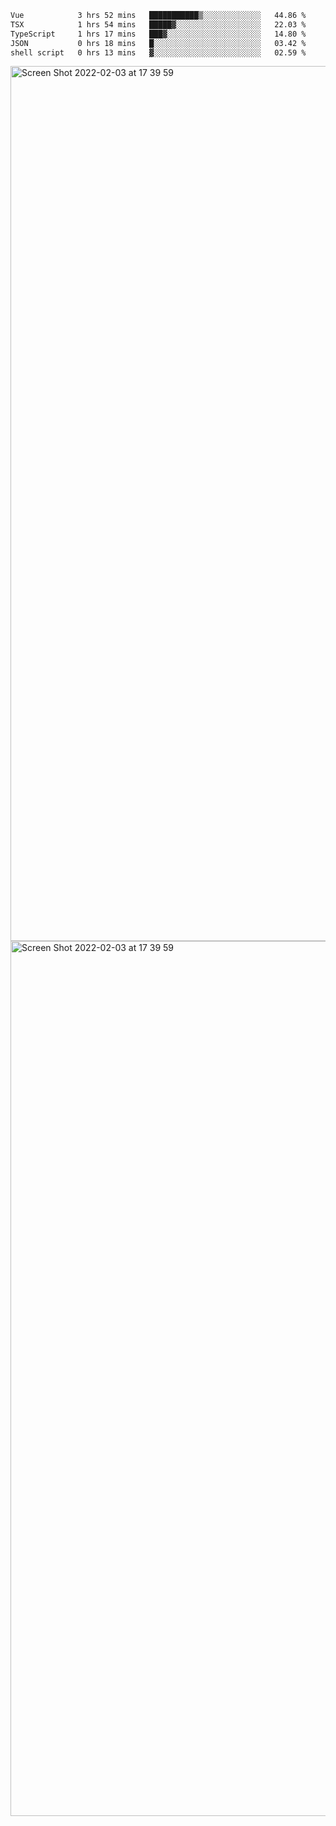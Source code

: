 <!--START_SECTION:waka-->

```txt
Vue            3 hrs 52 mins   ███████████▒░░░░░░░░░░░░░   44.86 %
TSX            1 hrs 54 mins   █████▓░░░░░░░░░░░░░░░░░░░   22.03 %
TypeScript     1 hrs 17 mins   ███▓░░░░░░░░░░░░░░░░░░░░░   14.80 %
JSON           0 hrs 18 mins   █░░░░░░░░░░░░░░░░░░░░░░░░   03.42 %
shell script   0 hrs 13 mins   ▓░░░░░░░░░░░░░░░░░░░░░░░░   02.59 %
```

<!--END_SECTION:waka-->

<img width="1400" alt="Screen Shot 2022-02-03 at 17 39 59" src="https://user-images.githubusercontent.com/45716542/152387304-f2b60485-53a6-4f4b-a818-5cefb1b0c0ae.png">
<img width="1400" alt="Screen Shot 2022-02-03 at 17 39 59" src="https://user-images.githubusercontent.com/45716542/152387273-ea5cdf21-2a45-44da-8bef-00c1763b1d42.png">
